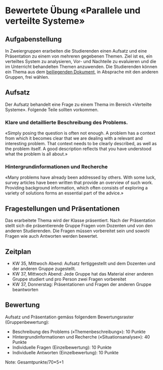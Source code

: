 # Bewertete Übung «Parallele und verteilte Systeme»

## Aufgabenstellung
In Zweiergruppen erarbeiten die Studierenden einen Aufsatz und eine Präsentation zu einem von mehreren gegebenen Themen.
Ziel ist es, ein verteiltes System zu analysieren, Vor- und Nachteile zu evaluieren und die im Unterricht behandelten Themen anzuwenden.
Die Studierenden können ein Thema aus dem [beiliegenden Dokument](Distributed%20Systems%20-%20controversial%20topics.pdf), in Absprache mit den anderen Gruppen, frei wählen.

## Aufsatz
Der Aufsatz behandelt eine Frage zu einem Thema im Bereich «Verteilte Systeme». Folgende Teile sollten vorkommen.

### Klare und detaillierte Beschreibung des Problems.
«Simply posing the question is often not enough. 
A problem has a context from which it becomes clear that we are dealing with a relevant and interesting problem.
That context needs to be clearly described, as well as the problem itself. 
A good description reflects that you have understood what the problem is all about.» 

### Hintergrundinformationen und Recherche
«Many problems have already been addressed by others.
With some luck, survey articles have been written that provide an overview of such work. 
Providing background information, which often consists of exploring a variety of solutions forms an essential part of the advice.» 

## Fragestellungen und Präsentationen
Das erarbeitete Thema wird der Klasse präsentiert. 
Nach der Präsentation stellt sich die präsentierende Gruppe Fragen vom Dozenten und von den anderen Studierenden. 
Die Fragen müssen vorbereitet sein und sowohl Fragen wie auch Antworten werden bewertet.

## Zeitplan
- KW 35, Mittwoch Abend: Aufsatz fertiggestellt und dem Dozenten und der anderen Gruppe zugestellt.
- KW 37, Mittwoch Abend: Jede Gruppe hat das Material einer anderen Gruppe studiert und pro Person zwei Fragen vorbereitet
- KW 37, Donnerstag: Präsentationen und Fragen der anderen Gruppe beantworten 

## Bewertung
Aufsatz und Präsentation gemäss folgendem Bewertungsraster (Gruppenbewertung): 
- Beschreibung des Problems («Themenbeschreibung»): 10 Punkte
- Hintergrundinformationen und Recherche («Situationsanalyse»): 40 Punkte
- Individuelle Fragen (Einzelbewertung): 10 Punkte
- Individuelle Antworten (Einzelbewertung): 10 Punkte 

Note: Gesamtpunkte/70*5+1
